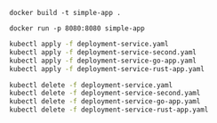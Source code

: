 `docker build -t simple-app .`

`docker run -p 8080:8080 simple-app`

``` bash
kubectl apply -f deployment-service.yaml
kubectl apply -f deployment-service-second.yaml
kubectl apply -f deployment-service-go-app.yaml
kubectl apply -f deployment-service-rust-app.yaml
```

``` bash
kubectl delete -f deployment-service.yaml
kubectl delete -f deployment-service-second.yaml
kubectl delete -f deployment-service-go-app.yaml
kubectl delete -f deployment-service-rust-app.yaml
```